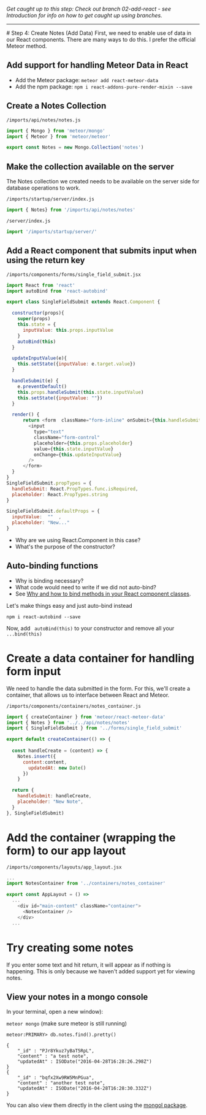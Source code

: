 _Get caught up to this step: Check out branch 02-add-react - see Introduction for info on how to get caught up using branches._
<hr>
# Step 4: Create Notes (Add Data)
First, we need to enable use of data in our React components.  There are many ways to do this.  I prefer the official Meteor method.

## Add support for handling Meteor Data in React

- Add the Meteor package: ```meteor add react-meteor-data```
- Add the npm package: ```npm i react-addons-pure-render-mixin --save```


## Create a Notes Collection
``` /imports/api/notes/notes.js ```

```js
import { Mongo } from 'meteor/mongo'
import { Meteor } from 'meteor/meteor'

export const Notes = new Mongo.Collection('notes')
```

## Make the collection available on the server

The Notes collection we created needs to be available on the server side for database operations to work.

``` /imports/startup/server/index.js ```

```js 
import { Notes} from '/imports/api/notes/notes'
```

``` /server/index.js ```

```js 
import '/imports/startup/server/'
```

## Add a React component that submits input when using the return key

``` /imports/components/forms/single_field_submit.jsx ```

```js
import React from 'react'
import autoBind from 'react-autobind'

export class SingleFieldSubmit extends React.Component {

  constructor(props){
    super(props)
    this.state = {
      inputValue: this.props.inputValue
    }
    autoBind(this)
  }

  updateInputValue(e){
    this.setState({inputValue: e.target.value})
  }

  handleSubmit(e) {
    e.preventDefault()
    this.props.handleSubmit(this.state.inputValue)
    this.setState({inputValue: ""})
  }

  render() {
      return <form  className="form-inline" onSubmit={this.handleSubmit}>
        <input
          type="text"
          className="form-control"
          placeholder={this.props.placeholder}
          value={this.state.inputValue}
          onChange={this.updateInputValue}
        />
      </form>
  }
}
SingleFieldSubmit.propTypes = {
  handleSubmit: React.PropTypes.func.isRequired,
  placeholder: React.PropTypes.string
}

SingleFieldSubmit.defaultProps = {
  inputValue:  ""  ,
  placeholder: "New..."
}
```

-  Why are we using React.Component in this case?
-  What's the purpose of the constructor?

## Auto-binding functions
- Why is binding necessary?
- What code would need to write if we did not auto-bind?
- See [Why and how to bind methods in your React component classes](http://reactkungfu.com/2015/07/why-and-how-to-bind-methods-in-your-react-component-classes/).

Let's make things easy and just auto-bind instead

``` npm i react-autobind --save ```

Now, add ``` autoBind(this)``` to your constructor and remove all your ``` ...bind(this) ```


# Create a data container for handling form input
We need to handle the data submitted in the form.  For this, we'll create a container, that allows us to interface between React and Meteor.

``` /imports/components/containers/notes_container.js ```

```js
import { createContainer } from 'meteor/react-meteor-data'
import { Notes } from '../../api/notes/notes'
import { SingleFieldSubmit } from '../forms/single_field_submit'

export default createContainer(() => {
	
  const handleCreate = (content) => {
    Notes.insert({ 
	  content:content,
	    updatedAt: new Date() 
	  })
	}

  return {
  	handleSubmit: handleCreate,
	placeholder: "New Note",
  }
}, SingleFieldSubmit)
```

# Add the container (wrapping the form) to our app layout

``` /imports/components/layouts/app_layout.jsx ```

```js
...
import NotesContainer from '../containers/notes_container'

export const AppLayout = () =>
  ...
    <div id="main-content" className="container">
      <NotesContainer />
    </div>
  ...
```

# Try creating some notes
If you enter some text and hit return, it will appear as if nothing is happening. This is only because we haven't added support yet for viewing notes.

## View your notes in a mongo console

In your terminal, open a new window):

``` meteor mongo ``` (make sure meteor is still running)

``` 
meteor:PRIMARY> db.notes.find().pretty()

{
	"_id" : "PJr8Ykuz7yBaT5RpL",
	"content" : "a test note",
	"updatedAt" : ISODate("2016-04-28T16:28:26.298Z")
}
{
	"_id" : "bqfx2Xw9RW5MnPGua",
	"content" : "another test note",
	"updatedAt" : ISODate("2016-04-28T16:28:30.332Z")
}
```

You can also view them directly in the client using the [mongol package](https://atmospherejs.com/msavin/mongol).
